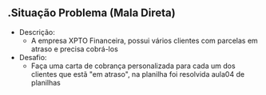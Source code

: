 .Situação Problema (Mala Direta)
--------------------------
- Descrição:
	- A empresa	XPTO Financeira, possui vários clientes com parcelas em atraso e precisa cobrá-los
- Desafio:
	- Faça uma carta de cobrança personalizada para cada um dos clientes que estã "em atraso", na planilha foi resolvida aula04 de planilhas
	